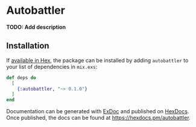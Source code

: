 # Autobattler

**TODO: Add description**

## Installation

If [available in Hex](https://hex.pm/docs/publish), the package can be installed
by adding `autobattler` to your list of dependencies in `mix.exs`:

```elixir
def deps do
  [
    {:autobattler, "~> 0.1.0"}
  ]
end
```

Documentation can be generated with [ExDoc](https://github.com/elixir-lang/ex_doc)
and published on [HexDocs](https://hexdocs.pm). Once published, the docs can
be found at <https://hexdocs.pm/autobattler>.

